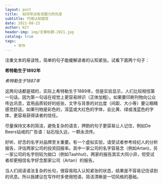 ```yaml
---
layout: post
title:  如何写出有说服力的讯息
subtitle: 巧用认知错觉
date: 2021-08-23
author: KCY
header-img: img/文章标题-2021.jpg
catalog: true
tags:
    - 写作
---
```


注重文本的易读性，简单的句子能缓解读者的认知紧张。试看下面两个句子：

**希特勒生于1892年**

*希特勒生于1887年*

这两句话都是错的，实际上希特勒生于1889年。但是实验显示，人们比较相信第一句话。因为第一句话在视觉上更容易辨识（正体加粗）。如果要印刷刊物向公众传达讯息，宜用品质较好的纸张，文字与背景的对比度（间距、大小等）要让眼睛感觉舒适。如果刊物是彩色的，深蓝或大红色的字体，会比黄、绿或浅蓝色的字体，更容易获得读者的信任。

尽量保持文本的简洁，避免复杂的语言，押韵的句子更容易让人记住，例如De Beers钻戒的广告语：钻石恒久远，一颗永流传。

好听、好念的名字对品牌至关重要。有一个虚拟实验，请受试者参考经纪人的分析报告，评估两家公司的投资回报率。其中一家公司的名字容易念（例如Artan)，另一家公司的名字则较为拗口（例如Taahhut)，两家的报告其实大同小异，但受试者却更相信名字好念那家公司（Artan）的报告。

当人们阅读语法复杂的长句，很容易陷入认知紧张的状态，结果是不容易记住读到的讯息。所以我建议在写作时多使用短语，简洁清晰是一切风格的基础。
